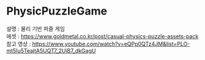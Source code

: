 # PhysicPuzzleGame
설명 : 물리 기반 퍼즐 게임   
에셋 : https://www.goldmetal.co.kr/post/casual-physics-puzzle-assets-pack   
참고 영상 : https://www.youtube.com/watch?v=eQPp0QTz4JM&list=PLO-mt5Iu5TeajtA5UQT7_2UjB7_dkGagU
